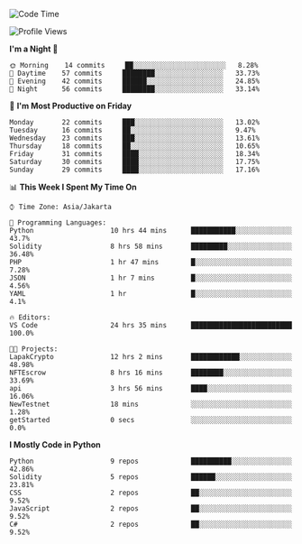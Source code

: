 <!--START_SECTION:waka-->
![Code Time](http://img.shields.io/badge/Code%20Time-1%2C038%20hrs%2049%20mins-blue)

![Profile Views](http://img.shields.io/badge/Profile%20Views-4-blue)

**I'm a Night 🦉** 

```text
🌞 Morning    14 commits     ██░░░░░░░░░░░░░░░░░░░░░░░   8.28% 
🌆 Daytime    57 commits     ████████░░░░░░░░░░░░░░░░░   33.73% 
🌃 Evening    42 commits     ██████░░░░░░░░░░░░░░░░░░░   24.85% 
🌙 Night      56 commits     ████████░░░░░░░░░░░░░░░░░   33.14%

```
📅 **I'm Most Productive on Friday** 

```text
Monday       22 commits     ███░░░░░░░░░░░░░░░░░░░░░░   13.02% 
Tuesday      16 commits     ██░░░░░░░░░░░░░░░░░░░░░░░   9.47% 
Wednesday    23 commits     ███░░░░░░░░░░░░░░░░░░░░░░   13.61% 
Thursday     18 commits     ██░░░░░░░░░░░░░░░░░░░░░░░   10.65% 
Friday       31 commits     ████░░░░░░░░░░░░░░░░░░░░░   18.34% 
Saturday     30 commits     ████░░░░░░░░░░░░░░░░░░░░░   17.75% 
Sunday       29 commits     ████░░░░░░░░░░░░░░░░░░░░░   17.16%

```


📊 **This Week I Spent My Time On** 

```text
⌚︎ Time Zone: Asia/Jakarta

💬 Programming Languages: 
Python                   10 hrs 44 mins      ███████████░░░░░░░░░░░░░░   43.7% 
Solidity                 8 hrs 58 mins       █████████░░░░░░░░░░░░░░░░   36.48% 
PHP                      1 hr 47 mins        █░░░░░░░░░░░░░░░░░░░░░░░░   7.28% 
JSON                     1 hr 7 mins         █░░░░░░░░░░░░░░░░░░░░░░░░   4.56% 
YAML                     1 hr                █░░░░░░░░░░░░░░░░░░░░░░░░   4.1%

🔥 Editors: 
VS Code                  24 hrs 35 mins      █████████████████████████   100.0%

🐱‍💻 Projects: 
LapakCrypto              12 hrs 2 mins       ████████████░░░░░░░░░░░░░   48.98% 
NFTEscrow                8 hrs 16 mins       ████████░░░░░░░░░░░░░░░░░   33.69% 
api                      3 hrs 56 mins       ████░░░░░░░░░░░░░░░░░░░░░   16.06% 
NewTestnet               18 mins             ░░░░░░░░░░░░░░░░░░░░░░░░░   1.28% 
getStarted               0 secs              ░░░░░░░░░░░░░░░░░░░░░░░░░   0.0%

```

**I Mostly Code in Python** 

```text
Python                   9 repos             ██████████░░░░░░░░░░░░░░░   42.86% 
Solidity                 5 repos             ██████░░░░░░░░░░░░░░░░░░░   23.81% 
CSS                      2 repos             ██░░░░░░░░░░░░░░░░░░░░░░░   9.52% 
JavaScript               2 repos             ██░░░░░░░░░░░░░░░░░░░░░░░   9.52% 
C#                       2 repos             ██░░░░░░░░░░░░░░░░░░░░░░░   9.52%

```



<!--END_SECTION:waka-->
